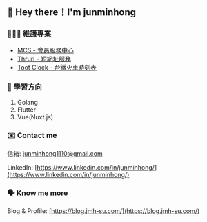## 👋 Hey there！I'm junminhong

### 👨🏻‍💻 維護專案
- [MCS - 會員服務中心](https://github.com/junminhong/member-center-service)
- [Thrurl - 短網址服務](https://github.com/junminhong/thrurl)
- [Toot Clock - 台鐵火車時刻表](https://github.com/junminhong/toot-clock)

### 📝 學習方向
1. Golang
2. Flutter
3. Vue(Nuxt.js)

### ✉️ Contact me
信箱: [junminhong1110@gmail.com](mailto:junminhong1110@gmail.com)

LinkedIn: [https://www.linkedin.com/in/junminhong/](https://www.linkedin.com/in/junminhong/)

### 🗣 Know me more
Blog & Profile: [https://blog.jmh-su.com/](https://blog.jmh-su.com/)
